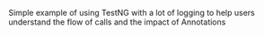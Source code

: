 Simple example of using TestNG with a lot of logging to help users understand the flow of calls and the impact of Annotations
